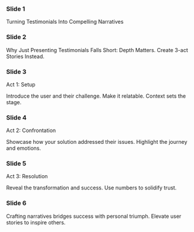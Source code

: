 ### Slide 1

Turning Testimonials Into Compelling Narratives

### Slide 2

Why Just Presenting Testimonials Falls Short: Depth Matters. Create 3-act Stories Instead.

### Slide 3

Act 1: Setup 

Introduce the user and their challenge. Make it relatable. Context sets the stage.

### Slide 4

Act 2: Confrontation 

Showcase how your solution addressed their issues. Highlight the journey and emotions.

### Slide 5

Act 3: Resolution 

Reveal the transformation and success. Use numbers to solidify trust.

### Slide 6

Crafting narratives bridges success with personal triumph. Elevate user stories to inspire others.
